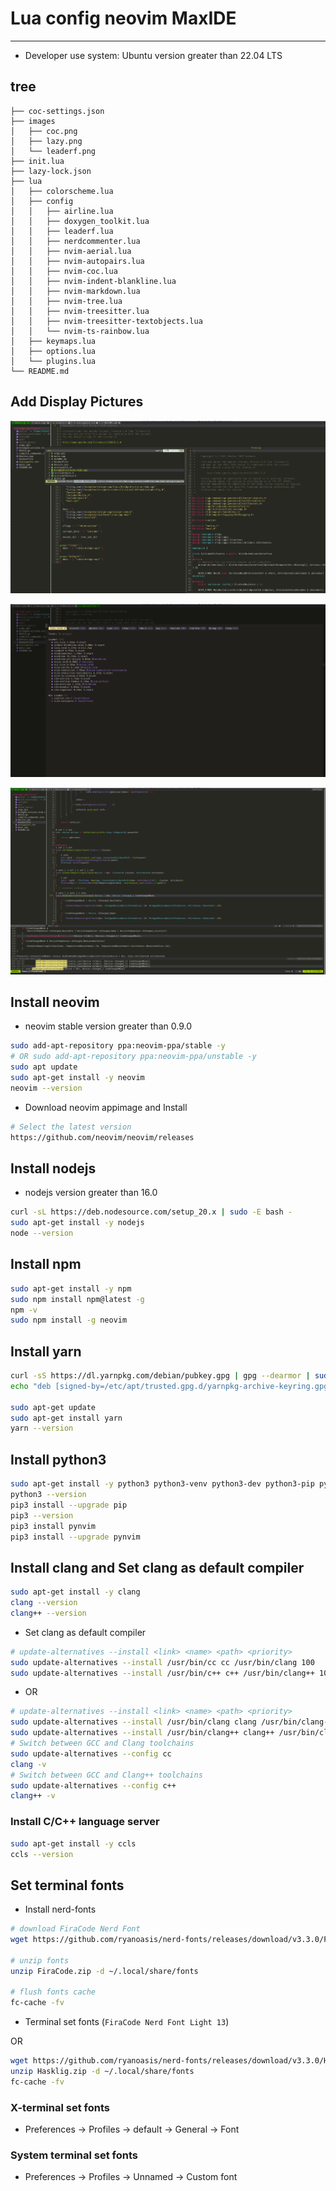 # Lua config neovim MaxIDE

---

- Developer use system: Ubuntu version greater than 22.04 LTS

## tree

```text
├── coc-settings.json
├── images
│   ├── coc.png
│   ├── lazy.png
│   └── leaderf.png
├── init.lua
├── lazy-lock.json
├── lua
│   ├── colorscheme.lua
│   ├── config
│   │   ├── airline.lua
│   │   ├── doxygen_toolkit.lua
│   │   ├── leaderf.lua
│   │   ├── nerdcommenter.lua
│   │   ├── nvim-aerial.lua
│   │   ├── nvim-autopairs.lua
│   │   ├── nvim-coc.lua
│   │   ├── nvim-indent-blankline.lua
│   │   ├── nvim-markdown.lua
│   │   ├── nvim-tree.lua
│   │   ├── nvim-treesitter.lua
│   │   ├── nvim-treesitter-textobjects.lua
│   │   └── nvim-ts-rainbow.lua
│   ├── keymaps.lua
│   ├── options.lua
│   └── plugins.lua
└── README.md
```

## Add Display Pictures

![show leaderf](./images/leaderf.png)

![show lazy](./images/lazy.png)

![show coc](./images/coc.png)

## Install neovim

- neovim stable version greater than 0.9.0

```bash
sudo add-apt-repository ppa:neovim-ppa/stable -y
# OR sudo add-apt-repository ppa:neovim-ppa/unstable -y
sudo apt update
sudo apt-get install -y neovim
neovim --version
```

- Download neovim appimage and Install

```bash
# Select the latest version
https://github.com/neovim/neovim/releases
```

## Install nodejs

- nodejs version greater than 16.0

```bash
curl -sL https://deb.nodesource.com/setup_20.x | sudo -E bash -
sudo apt-get install -y nodejs
node --version
```

## Install npm

```bash
sudo apt-get install -y npm
sudo npm install npm@latest -g
npm -v
sudo npm install -g neovim
```

## Install yarn

```bash
curl -sS https://dl.yarnpkg.com/debian/pubkey.gpg | gpg --dearmor | sudo tee /etc/apt/trusted.gpg.d/yarnpkg-archive-keyring.gpg > /dev/null
echo "deb [signed-by=/etc/apt/trusted.gpg.d/yarnpkg-archive-keyring.gpg] https://dl.yarnpkg.com/debian/ stable main" | sudo tee /etc/apt/sources.list.d/yarn.list

sudo apt-get update
sudo apt-get install yarn
yarn --version
```

## Install python3

```bash
sudo apt-get install -y python3 python3-venv python3-dev python3-pip python3-neovim
python3 --version
pip3 install --upgrade pip
pip3 --version
pip3 install pynvim
pip3 install --upgrade pynvim
```

## Install clang and Set clang as default compiler

```bash
sudo apt-get install -y clang
clang --version
clang++ --version
```

- Set clang as default compiler

```bash
# update-alternatives --install <link> <name> <path> <priority>
sudo update-alternatives --install /usr/bin/cc cc /usr/bin/clang 100
sudo update-alternatives --install /usr/bin/c++ c++ /usr/bin/clang++ 100
```

- OR

```bash
# update-alternatives --install <link> <name> <path> <priority>
sudo update-alternatives --install /usr/bin/clang clang /usr/bin/clang-14 100
sudo update-alternatives --install /usr/bin/clang++ clang++ /usr/bin/clang++-14 100
# Switch between GCC and Clang toolchains
sudo update-alternatives --config cc
clang -v
# Switch between GCC and Clang++ toolchains
sudo update-alternatives --config c++
clang++ -v
```

### Install C/C++ language server

```bash
sudo apt-get install -y ccls
ccls --version
```

## Set terminal fonts

- Install nerd-fonts

```bash
# download FiraCode Nerd Font
wget https://github.com/ryanoasis/nerd-fonts/releases/download/v3.3.0/FiraCode.zip

# unzip fonts
unzip FiraCode.zip -d ~/.local/share/fonts

# flush fonts cache
fc-cache -fv
```

- Terminal set fonts (`FiraCode Nerd Font Light 13`)

OR

```bash
wget https://github.com/ryanoasis/nerd-fonts/releases/download/v3.3.0/Hasklig.zip
unzip Hasklig.zip -d ~/.local/share/fonts
fc-cache -fv
```

### X-terminal set fonts

- Preferences -> Profiles -> default -> General -> Font

### System terminal set fonts

- Preferences -> Profiles -> Unnamed -> Custom font
